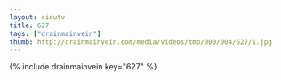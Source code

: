 ```yaml
--- 
layout: sieutv
title: 627
tags: ["drainmainvein"]
thumb: http://drainmainvein.com/media/videos/tmb/000/004/627/1.jpg
---
```

{% include drainmainvein key="627" %} 
